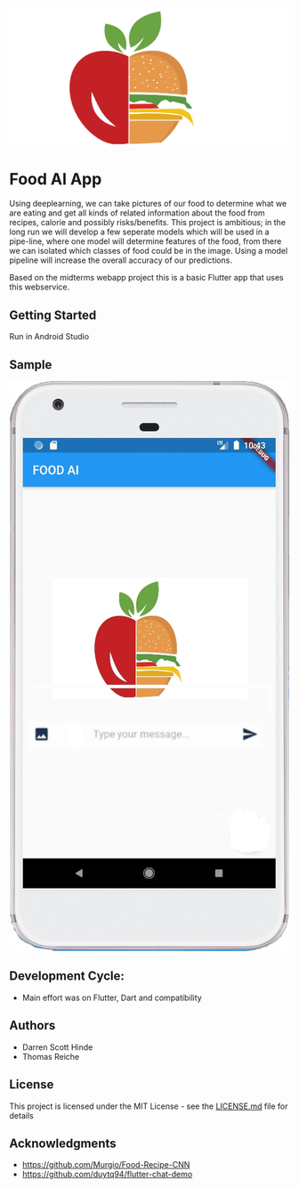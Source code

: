 
![Alt text](doc_images/logo.PNG?raw=true "Logo")

# Food AI App

Using deeplearning, we can take pictures of our food to determine what we are eating and get all kinds of related information about the food from recipes, calorie and possibly risks/benefits.
This project is ambitious; in the long run we will develop a few seperate models which will be used in a pipe-line, where one model will determine features of the food, from there we can isolated which classes of food could be in the image. Using a model pipeline will increase the overall accuracy of our predictions.

Based on the midterms webapp project this is a basic Flutter app that uses this webservice.


## Getting Started
Run in Android Studio

## Sample
![Alt text](doc_images/FoodAIApp.png?raw=true "Sample Input")

## Development Cycle: 
- Main effort was on Flutter, Dart and compatibility

 

## Authors

- Darren Scott Hinde
- Thomas Reiche

## License

This project is licensed under the MIT License - see the [LICENSE.md](LICENSE.md) file for details

## Acknowledgments

* https://github.com/Murgio/Food-Recipe-CNN
* https://github.com/duytq94/flutter-chat-demo


